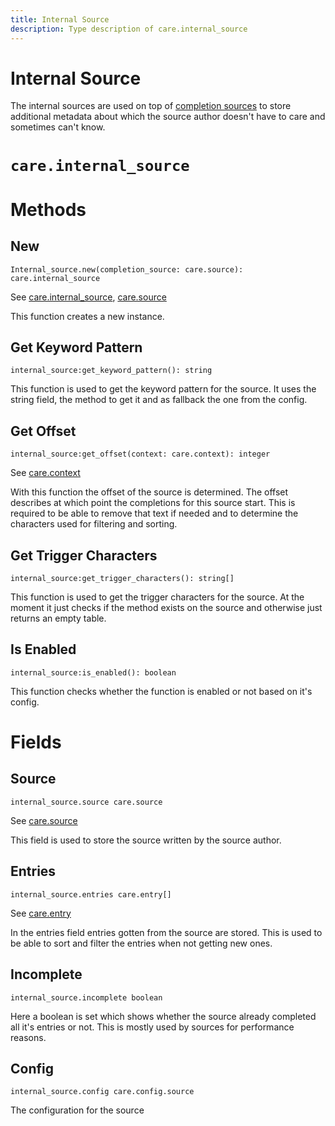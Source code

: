 ```yaml
---
title: Internal Source
description: Type description of care.internal_source
---
```


# Internal Source

The internal sources are used on top of [completion sources](#source) to store additional
metadata about which the source author doesn't have to care and sometimes can't know.
# `care.internal_source`

# Methods

## New
`Internal_source.new(completion_source: care.source): care.internal_source`

See [care.internal_source](/dev/internal_source), [care.source](/dev/source)

This function creates a new instance.

## Get Keyword Pattern
`internal_source:get_keyword_pattern(): string`

This function is used to get the keyword pattern for the source. It uses the string field, the
method to get it and as fallback the one from the config.

## Get Offset
`internal_source:get_offset(context: care.context): integer`

See [care.context](/dev/context)

With this function the offset of the source is determined. The offset describes at which point
the completions for this source start. This is required to be able to remove that text if needed
and to determine the characters used for filtering and sorting.

## Get Trigger Characters
`internal_source:get_trigger_characters(): string[]`

This function is used to get the trigger characters for the source. At the moment it just checks
if the method exists on the source and otherwise just returns an empty table.

## Is Enabled
`internal_source:is_enabled(): boolean`

This function checks whether the function is enabled or not based on it's config.
# Fields

## Source
`internal_source.source care.source`

See [care.source](/dev/source)

This field is used to store the source written by the source author.

## Entries
`internal_source.entries care.entry[]`

See [care.entry](/dev/entry)

In the entries field entries gotten from the source are stored. This is used to be able to sort
and filter the entries when not getting new ones.

## Incomplete
`internal_source.incomplete boolean`

Here a boolean is set which shows whether the source already completed all it's entries or not.
This is mostly used by sources for performance reasons.

## Config
`internal_source.config care.config.source`

The configuration for the source